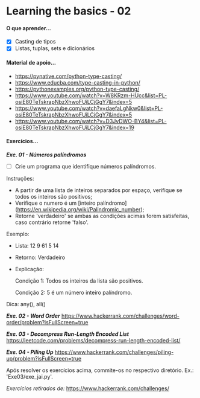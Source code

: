 
# Learning the basics - 02

#### O que aprender...

- [x] Casting de tipos
- [x] Listas, tuplas, sets e dicionários

#### Material de apoio...

- https://pynative.com/python-type-casting/
- https://www.educba.com/type-casting-in-python/
- https://pythonexamples.org/python-type-casting/
- https://www.youtube.com/watch?v=W8KRzm-HUcc&list=PL-osiE80TeTskrapNbzXhwoFUiLCjGgY7&index=5
- https://www.youtube.com/watch?v=daefaLgNkw0&list=PL-osiE80TeTskrapNbzXhwoFUiLCjGgY7&index=5
- https://www.youtube.com/watch?v=D3JvDWO-BY4&list=PL-osiE80TeTskrapNbzXhwoFUiLCjGgY7&index=19

 
#### Exercícios... 

 ***Exe. 01 - Números palíndromos***
- [ ] Crie um programa que identifique números palíndromos.

Instruções:
- A partir de uma lista de inteiros separados por espaço, verifique se todos os inteiros são positivos;
- Verifique o numero é um [inteiro palíndromo] (https://en.wikipedia.org/wiki/Palindromic_number);
- Retorne 'verdadeiro' se ambas as condições acimas forem satisfeitas, caso contrário retorne 'falso'.

Exemplo:
- Lista: 12 9 61 5 14
- Retorno: Verdadeiro
- Explicação: 

  Condição 1: Todos os inteiros da lista são positivos.
  
  Condição 2: 5 é um número inteiro palíndromo.

Dica: any(), all()

 ***Exe. 02 - Word Order***
https://www.hackerrank.com/challenges/word-order/problem?isFullScreen=true

 ***Exe. 03 - Decompress Run-Length Encoded List***
https://leetcode.com/problems/decompress-run-length-encoded-list/

***Exe. 04 - Piling Up***
https://www.hackerrank.com/challenges/piling-up/problem?isFullScreen=true

Após resolver os exercícios acima, commite-os no respectivo diretório. Ex.: 'Exe03/exe_jai.py'.


*Exercícios retirados de:*
https://www.hackerrank.com/challenges/
